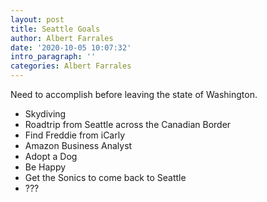 ```yaml
---
layout: post
title: Seattle Goals
author: Albert Farrales
date: '2020-10-05 10:07:32'
intro_paragraph: ''
categories: Albert Farrales
---
```

Need to accomplish before leaving the state of Washington.


- Skydiving
- Roadtrip from Seattle across the Canadian Border
- Find Freddie from iCarly
- Amazon Business Analyst
- Adopt a Dog
- Be Happy
- Get the Sonics to come back to Seattle
- ???
